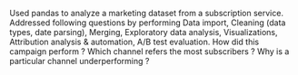 Used pandas to analyze a marketing dataset from a subscription service. Addressed following questions by performing Data import, Cleaning (data types, date parsing), Merging, Exploratory data analysis, Visualizations, Attribution analysis & automation, A/B test evaluation.
How did this campaign perform ?
Which channel refers the most subscribers ?
Why is a particular channel underperforming ?
